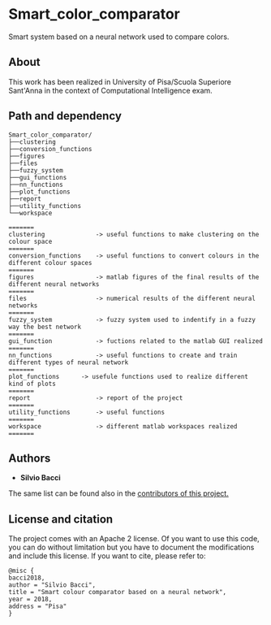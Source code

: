 # Smart_color_comparator
Smart system based on a neural network used to compare colors.

## About 
This work has been realized in University of Pisa/Scuola Superiore Sant'Anna in the context of Computational Intelligence exam.

## Path and dependency
```
Smart_color_comparator/
├──clustering
├──conversion_functions
├──figures
├──files
├──fuzzy_system
├──gui_functions
├──nn_functions
├──plot_functions
├──report
├──utility_functions
└──workspace

=======
clustering 				-> useful functions to make clustering on the colour space
=======
conversion_functions 	-> useful functions to convert colours in the different colour spaces
=======
figures				 	-> matlab figures of the final results of the different neural networks
=======
files			 		-> numerical results of the different neural networks
=======
fuzzy_system		 	-> fuzzy system used to indentify in a fuzzy way the best network
=======
gui_function	 		-> fuctions related to the matlab GUI realized
=======
nn_functions		 	-> useful functions to create and train different types of neural network
=======
plot_functions 		-> usefule functions used to realize different kind of plots
=======
report	 				-> report of the project
=======
utility_functions 		-> useful functions
=======
workspace			 	-> different matlab workspaces realized
=======
```

## Authors
* <b>Silvio Bacci</b>

The same list can be found also in the <a href="https://github.com/ciabbi94/turtlebot3_environment_scanner/graphs/contributors">contributors of this project.</a>

## License and citation
The project comes with an Apache 2 license. Of you want to use this code, you can do without limitation but you have to document the modifications and include this license. If you want to cite, please refer to:

```
@misc {
bacci2018,
author = "Silvio Bacci",
title = "Smart colour comparator based on a neural network",
year = 2018,
address = "Pisa"
}
```




